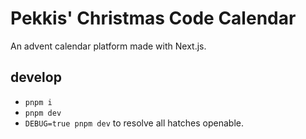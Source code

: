 # Pekkis' Christmas Code Calendar

An advent calendar platform made with Next.js.

## develop

- `pnpm i`
- `pnpm dev`
- `DEBUG=true pnpm dev` to resolve all hatches openable.
